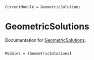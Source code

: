 ```@meta
CurrentModule = GeometricSolutions
```

# GeometricSolutions

Documentation for [GeometricSolutions](https://github.com/JuliaGNI/GeometricSolutions.jl).

```@index
```

```@autodocs
Modules = [GeometricSolutions]
```
